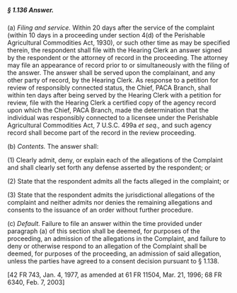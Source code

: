 ##### § 1.136 Answer. #####

(a) *Filing and service.* Within 20 days after the service of the complaint (within 10 days in a proceeding under section 4(d) of the Perishable Agricultural Commodities Act, 1930), or such other time as may be specified therein, the respondent shall file with the Hearing Clerk an answer signed by the respondent or the attorney of record in the proceeding. The attorney may file an appearance of record prior to or simultaneously with the filing of the answer. The answer shall be served upon the complainant, and any other party of record, by the Hearing Clerk. As response to a petition for review of responsibly connected status, the Chief, PACA Branch, shall within ten days after being served by the Hearing Clerk with a petition for review, file with the Hearing Clerk a certified copy of the agency record upon which the Chief, PACA Branch, made the determination that the individual was responsibly connected to a licensee under the Perishable Agricultural Commodities Act, 7 U.S.C. 499a *et seq.,* and such agency record shall become part of the record in the review proceeding.

(b) *Contents.* The answer shall:

(1) Clearly admit, deny, or explain each of the allegations of the Complaint and shall clearly set forth any defense asserted by the respondent; or

(2) State that the respondent admits all the facts alleged in the complaint; or

(3) State that the respondent admits the jurisdictional allegations of the complaint and neither admits nor denies the remaining allegations and consents to the issuance of an order without further procedure.

(c) *Default.* Failure to file an answer within the time provided under paragraph (a) of this section shall be deemed, for purposes of the proceeding, an admission of the allegations in the Complaint, and failure to deny or otherwise respond to an allegation of the Complaint shall be deemed, for purposes of the proceeding, an admission of said allegation, unless the parties have agreed to a consent decision pursuant to § 1.138.

[42 FR 743, Jan. 4, 1977, as amended at 61 FR 11504, Mar. 21, 1996; 68 FR 6340, Feb. 7, 2003]